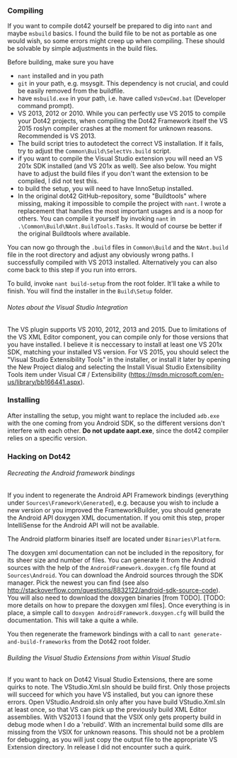 ### Compiling

If you want to compile dot42 yourself be prepared to dig into `nant` and maybe `msbuild` basics. I found the build file to be not as portable as one would wish, so some errors might creep up when compiling. These should be solvable by simple adjustments in the build files.

Before building, make sure you have
- `nant` installed and in you path
- `git` in your path, e.g. msysgit. This dependency is not crucial, and could be easily removed from the buildfile.
- have `msbuild.exe` in your path, i.e. have called `VsDevCmd.bat` (Developer command prompt).
- VS 2013, 2012 or 2010. While you can perfectly use VS 2015 to compile your Dot42 projects, when compiling the Dot42 Framework itself the VS 2015 roslyn compiler crashes at the moment for unknown reasons. Recommended is VS 2013. 
- The build script tries to autodetect the correct VS installation. If it fails, try to adjust the `Common\Build\SelectVs.build` script. 
- if you want to compile the Visual Studio extension you will need an VS 201x SDK installed (and VS 201x as well). See also below. You might have to adjust the build files if you don't want the extension to be compiled, I did not test this.
- to build the setup, you will need to have InnoSetup installed.
- In the original dot42 GitHub-repository, some "Buildtools" where missing, making it impossible to compile the project with `nant`. I wrote a replacement that handles the most important usages and is a noop for others. You can compile it yourself by invoking `nant` in `.\Common\Build\NAnt.BuildTools.Tasks`.
  It would of course be better if the original Buildtools where available.



You can now go through the `.build` files in `Common\Build` and the  `NAnt.build` file in the root directory and adjust any obviously wrong paths. I successfully compiled with VS 2013 installed. Alternatively you can also come back to this step if you run into errors. 

To build, invoke `nant build-setup` from the root folder. It'll take a while to finish. You will find the installer in the `Build\Setup` folder.

###### Notes about the Visual Studio Integration

The VS plugin supports VS 2010, 2012, 2013 and 2015. Due to limitations of the VS XML Editor component, you can compile only for those versions that you have installed. I believe it is neccessary to install at least one VS 201x SDK, matching your installed VS version. 
For VS 2015, you should select the "Visual Studio Extensibility Tools" in the installer, or install it later by opening the New Project dialog and selecting the Install Visual Studio Extensibility Tools item under Visual C# / Extensibility (https://msdn.microsoft.com/en-us/library/bb166441.aspx). 

### Installing

After installing the setup, you might want to replace the included `adb.exe` with the one coming from you Android SDK, so the different versions don't interfere with each other. **Do not update aapt.exe**, since the dot42 compiler relies on a specific version.

### Hacking on Dot42

###### Recreating the Android framework bindings

If you indent to regenerate the Android API Framework bindings (everything under `Sources\Framework\Generated`), e.g. because you wish to include a new version or you improved the FrameworkBuilder, you should generate the Android API doxygen XML documentation. If you omit this step, proper IntelliSense for the Android API will not be available.

The Android platform binaries itself are located under `Binaries\Platform`. 

The doxygen xml documentation can not be included in the repository, for its sheer size and number of files. You can generate it from the Android sources with the help of the `AndroidFramework.doxygen.cfg` file found at `Sources\Android`. You can download the Android sources through the SDK manager. Pick the newest you can find (see also http://stackoverflow.com/questions/8832122/android-sdk-source-code). You will also need to download the doxygen binaries [from TODO]. [TODO: more details on how to prepare the doxygen xml files].
Once everything is in place, a simple call to `doxygen AndroidFramework.doxygen.cfg` will build the documentation. This will take a quite a while.

You then regenerate the framework bindings with a call to `nant generate-and-build-frameworks` from the Dot42 root folder.

###### Building the Visual Studio Extensions from within Visual Studio 

If you want to hack on Dot42 Visual Studio Extensions, there are some quirks to note. The VStudio.Xml.sln should be build first. Only those projects will succeed for which you have VS installed, but you can ignore these errors. Open VStudio.Android.sln only after you have build VStudio.Xml.sln at least once, so that VS can pick up the previously build XML Editor assemblies.
With VS2013 I found that the VSIX only gets property build in debug mode when I do a 'rebuild'. With an incremental build some dlls are missing from the VSIX for unknown reasons. This should not be a problem for debugging, as you will just copy the output file to the appropriate VS Extension directory. In release I did not encounter such a quirk.